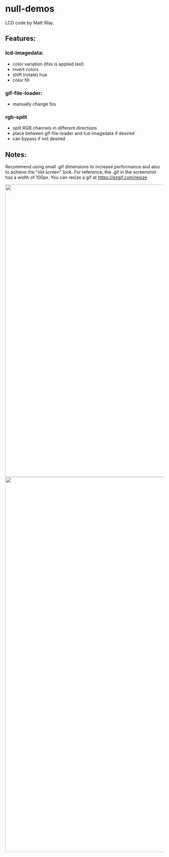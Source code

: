# null-demos
LCD code by Matt Way.

## Features:

### lcd-imagedata:
- color variation (this is applied last)
- invert colors
- shift (rotate) hue
- color fill

### gif-file-loader:
- manually change fps

### rgb-split
- split RGB channels in different directions
- place between gif-file-loader and lcd-imagedata if desired
- can bypass if not desired

## Notes:

Recommend using small .gif dimensions to increase performance and also to achieve the "old screen" look. For reference, the .gif in the screenshot has a width of 100px. You can resize a gif at https://ezgif.com/resize

<img width="929" src="https://user-images.githubusercontent.com/22250686/161350768-ef928d9b-2796-4581-98b6-8ab532ed329c.png">
<img width="1191" src="https://user-images.githubusercontent.com/22250686/161372532-89fb6c4c-1274-489f-9e8d-b8bedb1fed3b.png">
